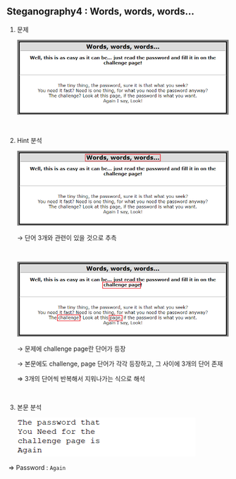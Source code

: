 ## Steganography4 : Words, words, words...



1. 문제

   ![1588521030315](../images/1588521030315.png)

<br>

2. Hint 분석

   ![1588521433491](../images/1588521433491.png)

   → 단어 3개와 관련이 있을 것으로 추측

   <br>

   ![1588521467835](../images/1588521467835.png)

   → 문제에 challenge page란 단어가 등장

   → 본문에도 challenge, page 단어가 각각 등장하고, 그 사이에 3개의 단어 존재

   ⇒ 3개의 단어씩 반복해서 지워나가는 식으로 해석

<br>

3. 본문 분석

   ![1588521604887](../images/1588521604887.png)

​	⇒ Password : `Again`





